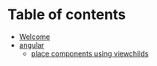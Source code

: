 # Table of contents

* [Welcome](README.md)
* [angular]()
    * [place components using viewchilds](angular/dyncomp/dynamic-component.md)

